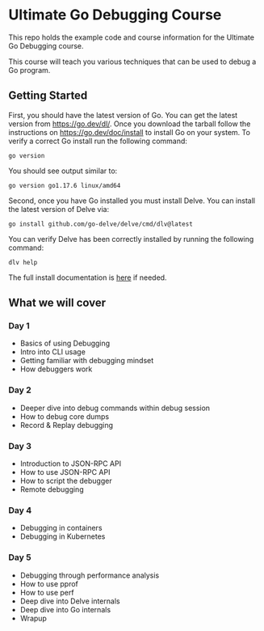 # Ultimate Go Debugging Course

This repo holds the example code and course information for the Ultimate Go Debugging course.

This course will teach you various techniques that can be used to debug a Go program.

## Getting Started

First, you should have the latest version of Go. You can get the latest version from https://go.dev/dl/.
Once you download the tarball follow the instructions on https://go.dev/doc/install to install Go on your system.
To verify a correct Go install run the following command:

```
go version
```

You should see output similar to:

```
go version go1.17.6 linux/amd64
```

Second, once you have Go installed you must install Delve. You can install the latest version of Delve via:

```
go install github.com/go-delve/delve/cmd/dlv@latest
```

You can verify Delve has been correctly installed by running the following command:

```
dlv help
```

The full install documentation is [here](https://github.com/go-delve/delve/tree/master/Documentation/installation) if needed.

## What we will cover

### Day 1

* Basics of using Debugging
* Intro into CLI usage
* Getting familiar with debugging mindset
* How debuggers work

### Day 2

* Deeper dive into debug commands within debug session
* How to debug core dumps
* Record & Replay debugging

### Day 3

* Introduction to JSON-RPC API
* How to use JSON-RPC API
* How to script the debugger
* Remote debugging

### Day 4

* Debugging in containers
* Debugging in Kubernetes

### Day 5

* Debugging through performance analysis
* How to use pprof
* How to use perf
* Deep dive into Delve internals
* Deep dive into Go internals
* Wrapup
